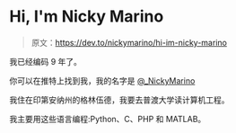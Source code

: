# Hi, I'm Nicky Marino

> 原文：<https://dev.to/nickymarino/hi-im-nicky-marino>

我已经编码 9 年了。

你可以在推特上找到我，我的名字是 [@_NickyMarino](https://twitter.com/_NickyMarino)

我住在印第安纳州的格林伍德，我要去普渡大学读计算机工程。

我主要用这些语言编程:Python、C、PHP 和 MATLAB。